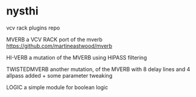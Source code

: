 # nysthi
vcv rack plugins repo

MVERB 
a VCV RACK port of the mverb
https://github.com/martineastwood/mverb

HI-VERB
a mutation of the MVERB using HIPASS filtering

TWISTEDMVERB
another mutation, of the MVERB with 8 delay lines and 4 allpass added + some parameter tweaking

LOGIC
a simple module for boolean logic

